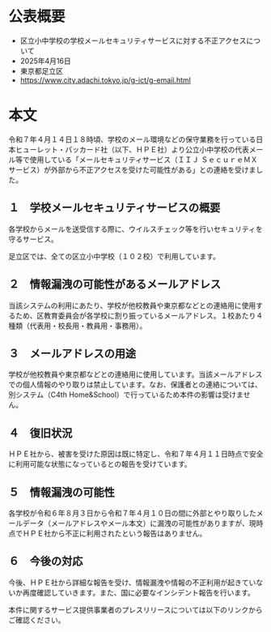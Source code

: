 # 公表概要
- 区立小中学校の学校メールセキュリティサービスに対する不正アクセスについて
- 2025年4月16日
- 東京都足立区
- https://www.city.adachi.tokyo.jp/g-ict/g-email.html

# 本文
令和７年４月１４日１８時頃、学校のメール環境などの保守業務を行っている日本ヒューレット・パッカード社（以下、ＨＰＥ社）より公立小中学校の代表メール等で使用している「メールセキュリティサービス（ＩＩＪ ＳｅｃｕｒｅＭＸ サービス）が外部から不正アクセスを受けた可能性がある」との連絡を受けました。

## １　学校メールセキュリティサービスの概要
各学校からメールを送受信する際に、ウイルスチェック等を行いセキュリティを守るサービス。

足立区では、全ての区立小中学校（１０２校）で利用しています。

## ２　情報漏洩の可能性があるメールアドレス
当該システムの利用にあたり、学校が他校教員や東京都などとの連絡用に使用するため、区教育委員会が各学校に割り振っているメールアドレス。１校あたり４種類（代表用・校長用・教員用・事務用）。

## ３　メールアドレスの用途
学校が他校教員や東京都などとの連絡用に使用しています。当該メールアドレスでの個人情報のやり取りは禁止しています。なお、保護者との連絡については、別システム（C4th Home&School）で行っているため本件の影響は受けません。

## ４　復旧状況
ＨＰＥ社から、被害を受けた原因は既に特定し、令和７年４月１１日時点で安全に利用可能な状態になっているとの報告を受けています。

## ５　情報漏洩の可能性
各学校が令和６年８月３日から令和７年４月１０日の間に外部とやり取りしたメールデータ（メールアドレスやメール本文）に漏洩の可能性がありますが、現時点でＨＰＥ社から不正に利用されたという報告はありません。

## ６　今後の対応
今後、ＨＰＥ社から詳細な報告を受け、情報漏洩や情報の不正利用が起きていないか再度確認していきます。また、国に必要なインシデント報告を行います。

本件に関するサービス提供事業者のプレスリリースについては以下のリンクからご確認ください。
